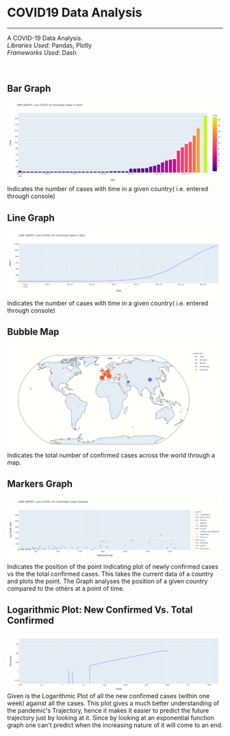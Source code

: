 # COVID19 Data Analysis
 ---------------
 A COVID-19 Data Analysis.<br />
 *Libraries Used:* Pandas, Plotly<br />
 *Frameworks Used:* Dash<br />
<br />
<br />
## Bar Graph 
![Test Image 1](./bar_graph.PNG)
Indicates the number of cases with time in a given country( i.e. entered through console)
<br />
## Line Graph
![Test Image 2](./Line_Graph.PNG)
Indicates the number of cases with time in a given country( i.e. entered through console)
<br />
## Bubble Map
![Test Image 3](./map.PNG)
Indicates the total number of confirmed cases across the world through a map.
<br />
## Markers Graph
![Test Image 4](./Markers.png)
Indicates the position of the point indicating plot of newly confirmed cases vs the the total confirmed cases. This takes the current data of a country and plots the point. The Graph analyses the position of a given country compared to the others at a point of time.
<br />
## Logarithmic Plot: New Confirmed Vs. Total Confirmed
![Test Image 5](./NewVsAll.PNG)
Given is the Logarithmic Plot of all the new confirmed cases (within one week) against all the cases. This plot gives a much better understanding of the pandemic's Trajectory, hence it makes it easier to predict the future trajectory just by looking at it. Since by looking at an exponential function graph one can't predict when the increasing nature of it will come to an end.
